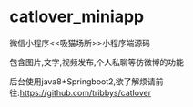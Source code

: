 # catlover_miniapp
微信小程序<<吸猫场所>>小程序端源码

包含图片,文字,视频发布,个人私聊等仿微博的功能

后台使用java8+Springboot2,欲了解烦请前往:https://github.com/tribbys/catlover

